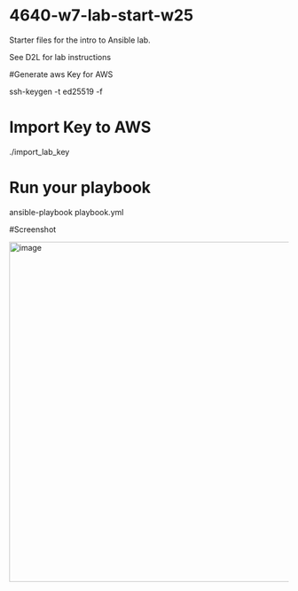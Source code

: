 # 4640-w7-lab-start-w25

Starter files for the intro to Ansible lab.

See D2L for lab instructions

#Generate aws Key for AWS

ssh-keygen -t ed25519 -f

# Import Key to AWS
./import_lab_key

# Run your playbook

ansible-playbook playbook.yml

#Screenshot

<img width="614" alt="image" src="https://github.com/user-attachments/assets/705668ec-b6ab-4e92-b5b8-f83b48e05a71" />
